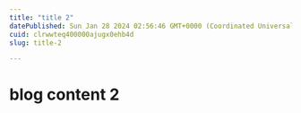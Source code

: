 ```yaml
---
title: "title 2"
datePublished: Sun Jan 28 2024 02:56:46 GMT+0000 (Coordinated Universal Time)
cuid: clrwwteq400000ajugx0ehb4d
slug: title-2

---
```



# blog content 2